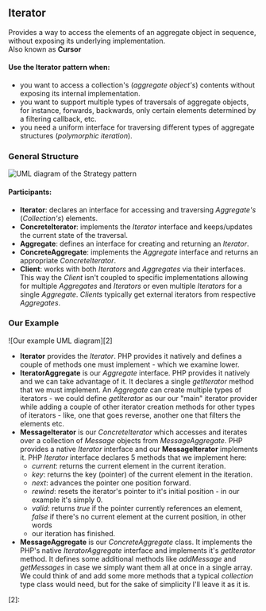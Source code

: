 ## Iterator

Provides a way to access the elements of an aggregate object in sequence,
without exposing its underlying implementation.  
Also known as **Cursor**

#### Use the Iterator pattern when:

- you want to access a collection's (_aggregate object's_) contents without
  exposing its internal implementation.
- you want to support multiple types of traversals of aggregate objects, for
  instance, forwards, backwards, only certain elements determined by a filtering
  callback, etc.
- you need a uniform interface for traversing different types of aggregate
  structures (_polymorphic iteration_).

### General Structure

![UML diagram of the Strategy pattern][1]

#### Participants:

- **Iterator**: declares an interface for accessing and traversing _Aggregate's_ 
  (_Collection's_) elements.
- **ConcreteIterator**: implements the _Iterator_ interface and keeps/updates the
  current state of the traversal.
- **Aggregate**: defines an interface for creating and returning an _Iterator_.
- **ConcreteAggregate**: implements the _Aggregate_ interface and returns an
  appropriate _ConcreteIterator_.
- **Client**: works with both _Iterators_ and _Aggregates_ via their
  interfaces. This way the _Client_ isn't coupled to specific implementations
  allowing for multiple _Aggregates_ and _Iterators_ or even multiple
  _Iterators_ for a single _Aggregate_. _Clients_ typically get external iterators
  from respective _Aggregates_.

### Our Example

![Our example UML diagram][2]

- **Iterator** provides the _Iterator_. PHP provides it natively and defines
  a couple of methods one must implement - which we examine lower.
- **IteratorAggregate** is our _Aggregate_ interface. PHP provides it natively
  and we can take advantage of it. It declares a single _getIterator_ method that
  we must implement. An _Aggregate_ can create multiple types of iterators - we
  could define _getIterator_ as our our "main" iterator provider while adding a
  couple of other iterator creation methods for other types of iterators - like,
  one that goes reverse, another one that filters the elements etc.
- **MessageIterator** is our _ConcreteIterator_ which accesses and iterates over
  a collection of _Message_ objects from _MessageAggregate_. PHP provides
  a native _Iterator_ interface and our **MessageIterator** implements it.
  PHP _Iterator_ interface declares 5 methods that we implement here:
  - _current_: returns the current element in the current iteration.
  - _key_: returns the key (pointer) of the current element in the iteration.
  - _next_: advances the pointer one position forward.
  - _rewind_: resets the iterator's pointer to it's initial position - in our
  example it's simply 0.
  - _valid_: returns _true_ if the pointer currently references an element,
  _false_ if there's no current element at the current position, in other words
  - our iteration has finished.
- **MessageAggregate** is our _ConcreteAggregate_ class. It implements the PHP's
  native _IteratorAggregate_ interface and implements it's _getIterator_ method. It
  defines some additional methods like _addMessage_ and _getMessages_ in case we
  simply want them all at once in a single array. We could think of and add some
  more methods that a typical _collection_ type class would need, but for the
  sake of simplicity I'll leave it as it is.

[1]: https://i.ibb.co/nMwfwQw/Iterator.png
[2]:
